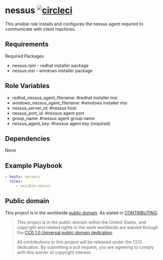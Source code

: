 nessus [![circleci](https://circleci.com/gh/GSA/ansible-nessus.svg?style=svg)](https://circleci.com/gh/GSA/ansible-nessus)
==================

This ansible role installs and configures the nessus agent required to communicate with client machines.

Requirements
------------

Required Packages
- nessus.rpm - redhat installer package
- nessus.msi - windows installer package

Role Variables
--------------

- redhat_nessus_agent_filename: #redhat installer msi
- windows_nessus_agent_filename: #windows installer msi
- nessus_server_id: #nessus host
- nessus_port_id: #nessus agent port
- group_name: #nessus agent group name
- nessus_agent_key: #nessus agent key (required)

Dependencies
------------

None

Example Playbook
----------------

```yaml
- hosts: servers
  roles:
     - ansible-nessus
```

Public domain
-------------

This project is in the worldwide [public domain](LICENSE.md). As stated in [CONTRIBUTING](CONTRIBUTING.md):

> This project is in the public domain within the United States, and copyright and related rights in the work worldwide are waived through the [CC0 1.0 Universal public domain dedication](https://creativecommons.org/publicdomain/zero/1.0/).
>
> All contributions to this project will be released under the CC0 dedication. By submitting a pull request, you are agreeing to comply with this waiver of copyright interest.
